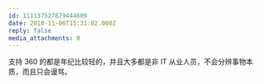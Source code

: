 ```yaml
---
id: 111137527879444609
date: 2010-11-06T15:31:02.000Z
reply: false
media_attachments: 0
---
```


支持 360 的都是年纪比较轻的，并且大多都是非 IT 从业人员，不会分辨事物本质，而且只会谩骂。


